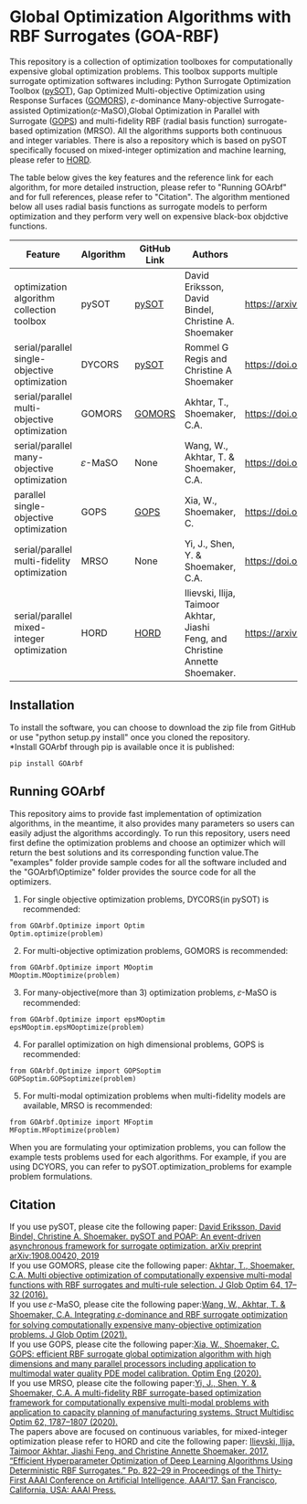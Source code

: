 # Global Optimization Algorithms with RBF Surrogates (GOA-RBF)
This repository is a collection of optimization toolboxes for computationally expensive global optimization problems. This toolbox supports multiple surrogate optimization softwares including: Python Surrogate Optimization Toolbox ([pySOT](https://github.com/dme65/pySOT)), Gap Optimized Multi-objective Optimization using Response Surfaces ([GOMORS](https://github.com/drkupi/GOMORS_pySOT)), 𝜀-dominance Many-objective Surrogate-assisted Optimization(𝜀-MaSO),Global Optimization in Parallel with Surrogate ([GOPS](https://github.com/louisXW/GOPS)) and multi-fidelity RBF (radial basis function) surrogate-based optimization (MRSO). All the algorithms supports both continuous and integer variables. There is also a repository which is based on pySOT specifically focused on mixed-integer optimization and machine learning, please refer to [HORD](https://github.com/ilija139/HORD).<br>

The table below gives the key features and the reference link for each algorithm, for more detailed instruction, please refer to "Running GOArbf" and for full references, please refer to "Citation". The algorithm mentioned below all uses radial basis functions as surrogate models to perform optimization and they perform very well on expensive black-box objdctive functions.

| Feature | Algorithm | GitHub Link | Authors | Reference Link |
| --- | --- | --- | --- | --- |
| optimization algorithm collection toolbox| pySOT | [pySOT](https://github.com/dme65/pySOT) | David Eriksson, David Bindel, Christine A. Shoemaker | https://arxiv.org/abs/1908.00420|
| serial/parallel single-objective optimization| DYCORS | [pySOT](https://github.com/dme65/pySOT) | Rommel G Regis and Christine A Shoemaker | https://doi.org/10.1080/0305215X.2012.687731 |
| serial/parallel multi-objective optimization | GOMORS | [GOMORS](https://github.com/drkupi/GOMORS_pySOT) | Akhtar, T., Shoemaker, C.A. |https://doi.org/10.1007/s10898-015-0270-y |
| serial/parallel many-objective optimization | 𝜀-MaSO | None | Wang, W., Akhtar, T. & Shoemaker, C.A. | https://doi.org/10.1007/s10898-021-01019-w |
| parallel single-objective optimization | GOPS | [GOPS](https://github.com/louisXW/GOPS) | Xia, W., Shoemaker, C. | https://doi.org/10.1007/s11081-020-09556-1 |
| serial/parallel multi-fidelity optimization | MRSO | None | Yi, J., Shen, Y. & Shoemaker, C.A. |https://doi.org/10.1007/s00158-020-02575-7 |
| serial/parallel mixed-integer optimization| HORD| [HORD](https://github.com/ilija139/HORD) | Ilievski, Ilija, Taimoor Akhtar, Jiashi Feng, and Christine Annette Shoemaker. | https://arxiv.org/pdf/1607.08316.pdf |


## Installation
To install the software, you can choose to download the zip file from GitHub or use "python setup.py install" once you cloned the repository.<br>
*Install GOArbf through pip is available once it is published:
```
pip install GOArbf
```
## Running GOArbf
This repository aims to provide fast implementation of optimization algorithms, in the meantime, it also provides many parameters so users can easily adjust the algorithms accordingly. To run this repository, users need first define the optimization problems and choose an optimizer which will return the best solutions and its corresponding function value.The "examples" folder provide sample codes for all the software included and the "GOArbf\Optimize" folder provides the source code for all the optimizers.<br>
1. For single objective optimization problems, DYCORS(in pySOT) is recommended:
 ```
from GOArbf.Optimize import Optim
Optim.optimize(problem)
```
2. For multi-objective optimization problems, GOMORS is recommended:
```
from GOArbf.Optimize import MOoptim
MOoptim.MOoptimize(problem)
```
3. For many-objective(more than 3) optimization problems, 𝜀-MaSO is recommended:
```
from GOArbf.Optimize import epsMOoptim
epsMOoptim.epsMOoptimize(problem)
```
4. For parallel optimization on high dimensional problems, GOPS is recommended:
```
from GOArbf.Optimize import GOPSoptim
GOPSoptim.GOPSoptimize(problem)
```
5. For multi-modal optimization problems when multi-fidelity models are available, MRSO is recommended:
```
from GOArbf.Optimize import MFoptim
MFoptim.MFoptimize(problem)
```
When you are formulating your optimization problems, you can follow the example tests problems used for each algorithms. For example, if you are using DCYORS, you can refer to pySOT.optimization_problems for example problem formulations.
## Citation
If you use pySOT, please cite the following paper: [David Eriksson, David Bindel, Christine A. Shoemaker. pySOT and POAP: An event-driven asynchronous framework for surrogate optimization. arXiv preprint arXiv:1908.00420, 2019](https://arxiv.org/abs/1908.00420)<br>
If you use GOMORS, please cite the following paper: [Akhtar, T., Shoemaker, C.A. Multi objective optimization of computationally expensive multi-modal functions with RBF surrogates and multi-rule selection. J Glob Optim 64, 17–32 (2016).](https://doi.org/10.1007/s10898-015-0270-y)<br>
If you use 𝜀-MaSO, please cite the following paper:[Wang, W., Akhtar, T. & Shoemaker, C.A. Integrating 𝜀-dominance and RBF surrogate optimization for solving computationally expensive many-objective optimization problems. J Glob Optim (2021).](https://doi.org/10.1007/s10898-021-01019-w)<br>
If you use GOPS, please cite the following paper:[Xia, W., Shoemaker, C. GOPS: efficient RBF surrogate global optimization algorithm with high dimensions and many parallel processors including application to multimodal water quality PDE model calibration. Optim Eng (2020).](https://doi.org/10.1007/s11081-020-09556-1)<br>
If you use MRSO, please cite the following paper:[Yi, J., Shen, Y. & Shoemaker, C.A. A multi-fidelity RBF surrogate-based optimization framework for computationally expensive multi-modal problems with application to capacity planning of manufacturing systems. Struct Multidisc Optim 62, 1787–1807 (2020).](https://doi.org/10.1007/s00158-020-02575-7)<br>
The papers above are focused on continuous variables, for mixed-integer optimization please refer to HORD and cite the following paper:
[Ilievski, Ilija, Taimoor Akhtar, Jiashi Feng, and Christine Annette Shoemaker. 2017. “Efficient Hyperparameter Optimization of Deep Learning Algorithms Using Deterministic RBF Surrogates.” Pp. 822–29 in Proceedings of the Thirty-First AAAI Conference on Artificial Intelligence, AAAI’17. San Francisco, California, USA: AAAI Press.](https://arxiv.org/pdf/1607.08316.pdf)
